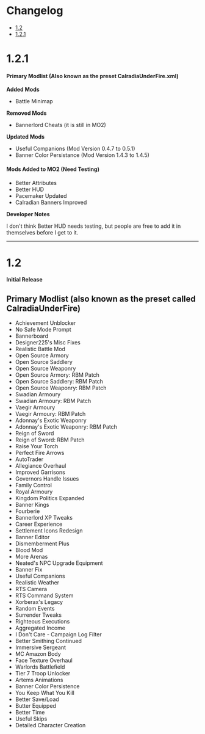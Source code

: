 
# Changelog
- [1.2](#1.2)
- [1.2.1](#1.2.1)


# 1.2.1

#### **Primary Modlist (Also known as the preset CalradiaUnderFire.xml)**

**Added Mods**
- Battle Minimap

**Removed Mods**
- Bannerlord Cheats (it is still in MO2)

**Updated Mods**
- Useful Companions (Mod Version 0.4.7 to 0.5.1)
- Banner Color Persistance (Mod Version 1.4.3 to 1.4.5)

#### **Mods Added to MO2 (Need Testing)**

- Better Attributes
- Better HUD
- Pacemaker Updated
- Calradian Banners Improved

**Developer Notes**

I don't think Better HUD needs testing, but people are free to add it in themselves before I get to it.

----

# 1.2

**Initial Release**

## **Primary Modlist** (also known as the preset called CalradiaUnderFire)
- Achievement Unblocker
- No Safe Mode Prompt
- Bannerboard
- Designer225's Misc Fixes
- Realistic Battle Mod
- Open Source Armory
- Open Source Saddlery
- Open Source Weaponry
- Open Source Armory: RBM Patch
- Open Source Saddlery: RBM Patch
- Open Source Weaponry: RBM Patch
- Swadian Armoury
- Swadian Armoury: RBM Patch
- Vaegir Armoury
- Vaegir Armoury: RBM Patch
- Adonnay's Exotic Weaponry
- Adonnay's Exotic Weaponry: RBM Patch
- Reign of Sword
- Reign of Sword: RBM Patch
- Raise Your Torch
- Perfect Fire Arrows
- AutoTrader
- Allegiance Overhaul
- Improved Garrisons
- Governors Handle Issues
- Family Control
- Royal Armoury
- Kingdom Politics Expanded
- Banner Kings
- Fourberie
- Bannerlord XP Tweaks
- Career Experience
- Settlement Icons Redesign
- Banner Editor
- Dismemberment Plus
- Blood Mod
- More Arenas
- Neated's NPC Upgrade Equipment
- Banner Fix
- Useful Companions
- Realistic Weather
- RTS Camera
- RTS Command System
- Xorberax's Legacy
- Random Events
- Surrender Tweaks
- Righteous Executions
- Aggregated Income
- I Don't Care - Campaign Log Filter
- Better Smithing Continued
- Immersive Sergeant
- MC Amazon Body
- Face Texture Overhaul
- Warlords Battlefield
- Tier 7 Troop Unlocker
- Artems Animations
- Banner Color Persistence
- You Keep What You Kill
- Better Save/Load
- Butter Equipped
- Better Time
- Useful Skips
- Detailed Character Creation
















